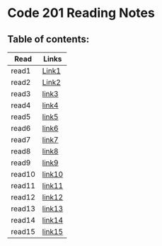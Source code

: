 # Code 201 Reading Notes
## Table of contents:
| Read | Links |
|-------|-------|
|read1  |[Link1](https://saleem-ux.github.io/201-Reading-Notes/class-01)|
|read2  |[Link2](https://saleem-ux.github.io/201-Reading-Notes/class-02)|
|read3  |[link3](https://saleem-ux.github.io/201-Reading-Notes/class-03)|
|read4  |[link4]()|
|read5  |[link5]()|
|read6  |[link6]()|
|read7  |[link7]()|
|read8  |[link8]()|
|read9  |[link9]()|
|read10 |[link10]()|
|read11 |[link11]()|
|read12 |[link12]()|
|read13 |[link13]()|
|read14 |[link14]()|
|read15 |[link15]()|

